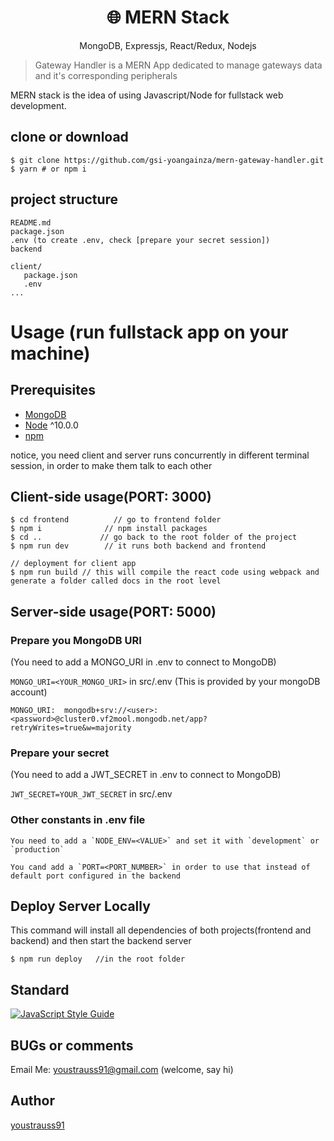 <h1 align="center">
🌐 MERN Stack
</h1>
<p align="center">
MongoDB, Expressjs, React/Redux, Nodejs
</p>

> Gateway Handler is a MERN App dedicated to manage gateways data and it's corresponding peripherals

MERN stack is the idea of using Javascript/Node for fullstack web development.

## clone or download
```terminal
$ git clone https://github.com/gsi-yoangainza/mern-gateway-handler.git
$ yarn # or npm i
```

## project structure
```terminal
README.md
package.json
.env (to create .env, check [prepare your secret session])
backend

client/
   package.json
   .env
...
```

# Usage (run fullstack app on your machine)

## Prerequisites
- [MongoDB](https://gist.github.com/nrollr/9f523ae17ecdbb50311980503409aeb3)
- [Node](https://nodejs.org/en/download/) ^10.0.0
- [npm](https://nodejs.org/en/download/package-manager/)

notice, you need client and server runs concurrently in different terminal session, in order to make them talk to each other

## Client-side usage(PORT: 3000)
```terminal
$ cd frontend          // go to frontend folder
$ npm i              // npm install packages
$ cd ..             // go back to the root folder of the project
$ npm run dev        // it runs both backend and frontend

// deployment for client app
$ npm run build // this will compile the react code using webpack and generate a folder called docs in the root level
```

## Server-side usage(PORT: 5000)

### Prepare you MongoDB URI

(You need to add a MONGO_URI in .env to connect to MongoDB)

`MONGO_URI=<YOUR_MONGO_URI>`  in src/.env
(This is provided by your mongoDB account)

```
MONGO_URI:  mongodb+srv://<user>:<password>@cluster0.vf2mool.mongodb.net/app?retryWrites=true&w=majority
```

### Prepare your secret

(You need to add a JWT_SECRET in .env to connect to MongoDB)

`JWT_SECRET=YOUR_JWT_SECRET`  in src/.env

### Other constants in .env file

```
You need to add a `NODE_ENV=<VALUE>` and set it with `development` or `production`

You cand add a `PORT=<PORT_NUMBER>` in order to use that instead of default port configured in the backend
```

## Deploy Server Locally
This command will install all dependencies of both projects(frontend and backend) and then start the backend server

```terminal
$ npm run deploy   //in the root folder
```

## Standard

[![JavaScript Style Guide](https://cdn.rawgit.com/standard/standard/master/badge.svg)](https://github.com/standard/standard)

## BUGs or comments

Email Me: youstrauss91@gmail.com (welcome, say hi)

## Author
[youstrauss91](https://amazingandyyy.com)

